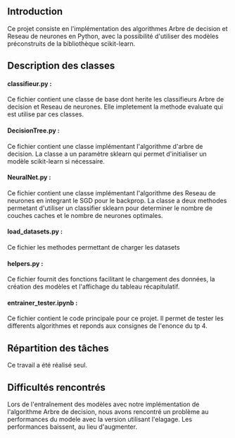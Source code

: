 ## Introduction

Ce projet consiste en l'implémentation des algorithmes Arbre de decision et Reseau de neurones en Python, avec la possibilité d'utiliser des modèles préconstruits de la bibliothèque scikit-learn.

## Description des classes 

#### classifieur.py : 
Ce fichier contient une classe de base dont herite les classifieurs Arbre de decision et Reseau de neurones. Elle impletement la methode evaluate qui est utilise par ces classes.

#### DecisionTree.py : 
Ce fichier contient une classe implémentant l'algorithme d'arbre de decision. La classe a un paramètre sklearn qui permet d'initialiser un modèle scikit-learn si nécessaire.

#### NeuralNet.py : 
Ce fichier contient une classe implémentant l'algorithme des Reseau de neurones en integrant le SGD pour le backprop. La classe a deux methodes permetant d'utiliser un classifier sklearn pour determiner le nombre de couches caches et le nombre de neurones optimales.

#### load_datasets.py : 
Ce fichier les methodes permettant de charger les datasets

#### helpers.py : 
Ce fichier fournit des fonctions facilitant le chargement des données, la création des modèles et l'affichage du tableau récapitulatif.

#### entrainer_tester.ipynb : 
Ce fichier contient le code principale pour ce projet. Il permet de tester les differents algorithmes et reponds aux consignes de l'enonce du tp 4.

## Répartition des tâches

Ce travail a été réalisé seul.


## Difficultés rencontrés

Lors de l'entraînement des modèles avec notre implémentation de l'algorithme Arbre de decision, nous avons rencontré un problème au performances du modele avec la version utilisant l'elagage. Les performances baissent, au lieu d'augmenter.
